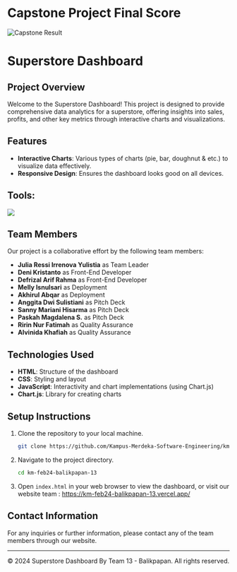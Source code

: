 # Capstone Project Final Score
![Capstone Result](img/Team%13.png)

# Superstore Dashboard

## Project Overview
Welcome to the Superstore Dashboard! This project is designed to provide comprehensive data analytics for a superstore, offering insights into sales, profits, and other key metrics through interactive charts and visualizations.

## Features
- **Interactive Charts**: Various types of charts (pie, bar, doughnut & etc.) to visualize data effectively.
- **Responsive Design**: Ensures the dashboard looks good on all devices.

## <summary><strong>Tools:</strong></summary>
<p>
    <img src="https://img.shields.io/badge/Text%20Editor-Visual%20Studio%20Code-blue?&logo=visual%20studio%20code&logoColor=blue" />
</p>

## Team Members
Our project is a collaborative effort by the following team members:

- **Julia Ressi Irrenova Yulistia** as Team Leader
- **Deni Kristanto** as Front-End Developer
- **Defrizal Arif Rahma** as Front-End Developer
- **Melly Isnulsari** as Deployment
- **Akhirul Abqar** as Deployment
- **Anggita Dwi Sulistiani** as Pitch Deck
- **Sanny Mariani Hisarma** as Pitch Deck
- **Paskah Magdalena S.** as Pitch Deck
- **Ririn Nur Fatimah** as Quality Assurance
- **Alvinida Khafiah** as Quality Assurance


## Technologies Used
- **HTML**: Structure of the dashboard
- **CSS**: Styling and layout
- **JavaScript**: Interactivity and chart implementations (using Chart.js)
- **Chart.js**: Library for creating charts

## Setup Instructions
1. Clone the repository to your local machine.
    ```bash
    git clone https://github.com/Kampus-Merdeka-Software-Engineering/km-feb24-balikpapan-13.git
    ```
2. Navigate to the project directory.
    ```bash
    cd km-feb24-balikpapan-13
    ```
3. Open `index.html` in your web browser to view the dashboard, or visit our website team : https://km-feb24-balikpapan-13.vercel.app/


## Contact Information
For any inquiries or further information, please contact any of the team members through our website.

---

&copy; 2024 Superstore Dashboard By Team 13 - Balikpapan. All rights reserved.
